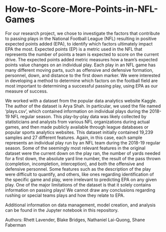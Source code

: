 # How-to-Score-More-Points-in-NFL-Games
For our research project, we chose to investigate the factors that contribute to passing plays in the National Football League (NFL) resulting in positive expected points added (EPA), to identify which factors ultimately impact EPA the most. Expected points (EP) is a metric used in the NFL that represents the number of points a team is expected to score on the current drive. The expected points added metric measures how a team’s expected points value changes on an individual play. Each play in an NFL game has many different moving parts, such as offensive and defensive formation, personnel, down, and distance to the first down marker. We were interested in developing a method to determine which factors on the football field are most important to determining a successful passing play, using EPA as our measure of success.

We worked with a dataset from the popular data analytics website Kaggle. The author of the dataset is Arya Shah. In particular, we used the file named ‘plays.csv’, which contained information on individual plays during the 2018-19 NFL regular season. This play-by-play data was likely collected by statisticians and analysts from various NFL organizations during actual games, and then made publicly available through league databases or popular sports analytics websites. This dataset initially contained 19,239 samples and 27 different features. Again, in this case, each sample represents an individual play run by an NFL team during the 2018-19 regular season. Some of the seemingly most relevant features in the original dataset were the current down on the play ran, the number of yards needed for a first down, the absolute yard line number, the result of the pass thrown (completion, incompletion, interception), and both the offensive and defensive personnel. Some features such as the description of the play were difficult to quantify, and others, like ones regarding identification of the specific game and play, were irrelevant to predicting EPA on any given play. One of the major limitations of the dataset is that it solely contains information on passing plays! We cannot draw any conclusions regarding rushing or special teams plays and how they relate to EPA.

Additional information on data management, model creation, and analysis can be found in the Jupyter notebook in this repository.

Authors: Rhett Lavender, Blake Bridges, Nathaniel Lai-Quong, Shane Faberman
